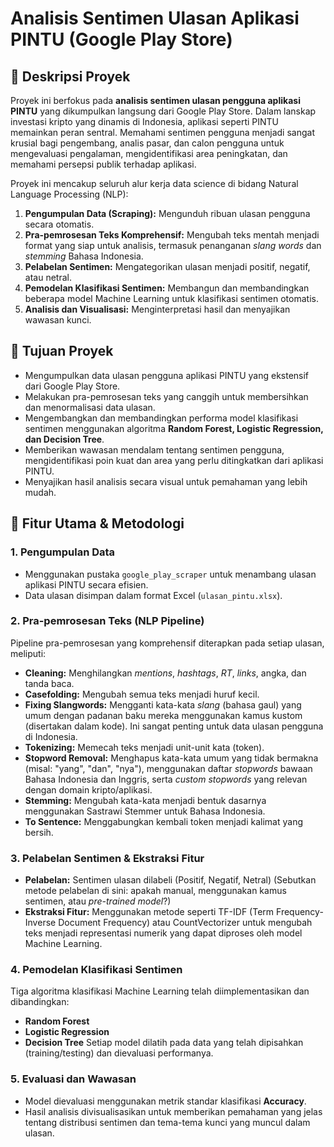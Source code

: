 # Analisis Sentimen Ulasan Aplikasi PINTU (Google Play Store)

## 📌 Deskripsi Proyek

Proyek ini berfokus pada **analisis sentimen ulasan pengguna aplikasi PINTU** yang dikumpulkan langsung dari Google Play Store. Dalam lanskap investasi kripto yang dinamis di Indonesia, aplikasi seperti PINTU memainkan peran sentral. Memahami sentimen pengguna menjadi sangat krusial bagi pengembang, analis pasar, dan calon pengguna untuk mengevaluasi pengalaman, mengidentifikasi area peningkatan, dan memahami persepsi publik terhadap aplikasi.

Proyek ini mencakup seluruh alur kerja data science di bidang Natural Language Processing (NLP):
1.  **Pengumpulan Data (Scraping):** Mengunduh ribuan ulasan pengguna secara otomatis.
2.  **Pra-pemrosesan Teks Komprehensif:** Mengubah teks mentah menjadi format yang siap untuk analisis, termasuk penanganan *slang words* dan *stemming* Bahasa Indonesia.
3.  **Pelabelan Sentimen:** Mengategorikan ulasan menjadi positif, negatif, atau netral.
4.  **Pemodelan Klasifikasi Sentimen:** Membangun dan membandingkan beberapa model Machine Learning untuk klasifikasi sentimen otomatis.
5.  **Analisis dan Visualisasi:** Menginterpretasi hasil dan menyajikan wawasan kunci.

## 🎯 Tujuan Proyek

* Mengumpulkan data ulasan pengguna aplikasi PINTU yang ekstensif dari Google Play Store.
* Melakukan pra-pemrosesan teks yang canggih untuk membersihkan dan menormalisasi data ulasan.
* Mengembangkan dan membandingkan performa model klasifikasi sentimen menggunakan algoritma **Random Forest, Logistic Regression, dan Decision Tree**.
* Memberikan wawasan mendalam tentang sentimen pengguna, mengidentifikasi poin kuat dan area yang perlu ditingkatkan dari aplikasi PINTU.
* Menyajikan hasil analisis secara visual untuk pemahaman yang lebih mudah.

## 🚀 Fitur Utama & Metodologi

### 1. Pengumpulan Data
* Menggunakan pustaka `google_play_scraper` untuk menambang ulasan aplikasi PINTU secara efisien.
* Data ulasan disimpan dalam format Excel (`ulasan_pintu.xlsx`).

### 2. Pra-pemrosesan Teks (NLP Pipeline)
Pipeline pra-pemrosesan yang komprehensif diterapkan pada setiap ulasan, meliputi:
* **Cleaning:** Menghilangkan *mentions*, *hashtags*, *RT*, *links*, angka, dan tanda baca.
* **Casefolding:** Mengubah semua teks menjadi huruf kecil.
* **Fixing Slangwords:** Mengganti kata-kata *slang* (bahasa gaul) yang umum dengan padanan baku mereka menggunakan kamus kustom (disertakan dalam kode). Ini sangat penting untuk data ulasan pengguna di Indonesia.
* **Tokenizing:** Memecah teks menjadi unit-unit kata (token).
* **Stopword Removal:** Menghapus kata-kata umum yang tidak bermakna (misal: "yang", "dan", "nya"), menggunakan daftar *stopwords* bawaan Bahasa Indonesia dan Inggris, serta *custom stopwords* yang relevan dengan domain kripto/aplikasi.
* **Stemming:** Mengubah kata-kata menjadi bentuk dasarnya menggunakan Sastrawi Stemmer untuk Bahasa Indonesia.
* **To Sentence:** Menggabungkan kembali token menjadi kalimat yang bersih.

### 3. Pelabelan Sentimen & Ekstraksi Fitur
* **Pelabelan:** Sentimen ulasan dilabeli (Positif, Negatif, Netral) (Sebutkan metode pelabelan di sini: apakah manual, menggunakan kamus sentimen, atau *pre-trained model*?)
* **Ekstraksi Fitur:** Menggunakan metode seperti TF-IDF (Term Frequency-Inverse Document Frequency) atau CountVectorizer untuk mengubah teks menjadi representasi numerik yang dapat diproses oleh model Machine Learning.

### 4. Pemodelan Klasifikasi Sentimen
Tiga algoritma klasifikasi Machine Learning telah diimplementasikan dan dibandingkan:
* **Random Forest**
* **Logistic Regression**
* **Decision Tree**
Setiap model dilatih pada data yang telah dipisahkan (training/testing) dan dievaluasi performanya.

### 5. Evaluasi dan Wawasan
* Model dievaluasi menggunakan metrik standar klasifikasi **Accuracy**.
* Hasil analisis divisualisasikan untuk memberikan pemahaman yang jelas tentang distribusi sentimen dan tema-tema kunci yang muncul dalam ulasan.
